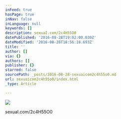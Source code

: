 ```yaml
---
inFeed: true
hasPage: true
inNav: false
inLanguage: null
keywords: []
description: sexuaI.com/2c4H55O0
datePublished: '2016-08-28T19:02:00.030Z'
dateModified: '2016-08-28T18:56:18.693Z'
title: ''
author: []
via: {}
authors: []
publisher: {}
starred: false
sourcePath: _posts/2016-08-28-sexuaicom2c4h55o0.md
url: sexuaicom2c4h55o0/index.html
_type: Article

---
```

![](https://the-grid-user-content.s3-us-west-2.amazonaws.com/40725d26-45dc-4d0a-b603-cc68af123d7d.jpg)

sexuaI.com/2c4H55O0